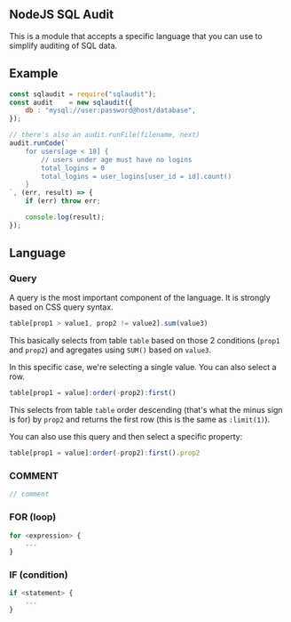 ## NodeJS SQL Audit

This is a module that accepts a specific language that you can use to simplify
auditing of SQL data.

## Example

```js
const sqlaudit = require("sqlaudit");
const audit    = new sqlaudit({
	db : "mysql://user:password@host/database",
});

// there's also an audit.runFile(filename, next)
audit.runCode(`
	for users[age < 18] {
		// users under age must have no logins
		total_logins = 0
		total_logins = user_logins[user_id = id].count()
	}
`, (err, result) => {
	if (err) throw err;

	console.log(result);
});
```

## Language

### Query

A query is the most important component of the language. It is strongly based on CSS
query syntax.

```js
table[prop1 > value1, prop2 != value2].sum(value3)
```

This basically selects from table `table` based on those 2 conditions (`prop1` and
`prop2`) and agregates using `SUM()` based on `value3`.

In this specific case, we're selecting a single value. You can also select a row.

```js
table[prop1 = value]:order(-prop2):first()
```

This selects from table `table` order descending (that's what the minus sign is for)
by `prop2` and returns the first row (this is the same as `:limit(1)`).

You can also use this query and then select a specific property:

```js
table[prop1 = value]:order(-prop2):first().prop2
```

### COMMENT

```js
// comment
```

### FOR (loop)

```js
for <expression> {
	...
}
```

### IF (condition)

```js
if <statement> {
	...
}
```
